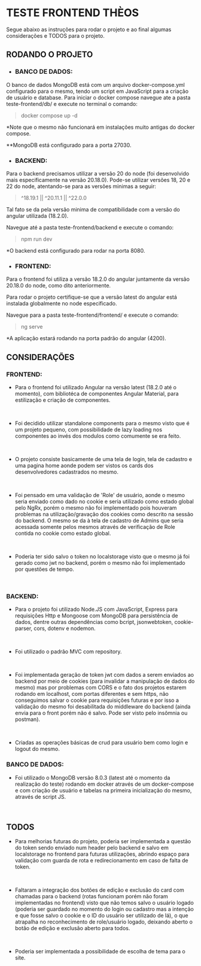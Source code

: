 # TESTE FRONTEND THÈOS

Segue abaixo as instruções para rodar o projeto e ao final algumas considerações e TODOS para o projeto.
<br>

## RODANDO O PROJETO

- ### BANCO DE DADOS:

O banco de dados MongoDB está com um arquivo docker-compose.yml configurado para o mesmo, tendo um script em JavaScript para a criação de usuário e database. Para iniciar o docker compose navegue ate a pasta teste-frontend/db/ e execute no terminal o comando:

> docker compose up -d

*Note que o mesmo não funcionará em instalações muito antigas do docker compose.
<br>

**MongoDB está configurado para a porta 27030.
<br>

- ### BACKEND:

Para o backend precisamos utilizar a versão 20 do node (foi desenvolvido mais especificamente na versão 20.18.0). Pode-se utilizar versões 18, 20 e 22 do node, atentando-se para as versões minimas a seguir: 

> ^18.19.1 || ^20.11.1 || ^22.0.0

Tal fato se da pela versão minima de compatibilidade com a versão do angular utilizada (18.2.0).
<br>

Navegue até a pasta teste-frontend/backend e execute o comando:

> npm run dev

*O backend está configurado para rodar na porta 8080.

- ### FRONTEND:
Para o frontend foi utiliza a versão 18.2.0 do angular juntamente da versão 20.18.0 do node, como dito anteriormente.
<br>

Para rodar o projeto certifique-se que a versão latest do angular está instalada globalmente no node especificado.
<br>

Navegue para a pasta teste-frontend/frontend/ e execute o comando:

> ng serve

*A aplicação estará rodando na porta padrão do angular (4200).

## CONSIDERAÇÕES

### **FRONTEND:**

- Para o frontend foi utilizado Angular na versão latest (18.2.0 até o momento), com bibliotéca de componentes Angular Material, para estilização e criação de componentes.
<br>

- Foi decidido utilizar standalone components para o mesmo visto que é um projeto pequeno, com possibilidade de lazy loading nos componentes ao invés dos modulos como comumente se era feito.
<br>

- O projeto consiste basicamente de uma tela de login, tela de cadastro e uma pagina home aonde podem ser vistos os cards dos desenvolvedores cadastrados no mesmo.
<br>

- Foi pensado em uma validação de 'Role' de usuário, aonde o mesmo seria enviado como dado no cookie e seria utilizado como estado global pelo NgRx, porém o mesmo não foi implementado pois houveram problemas na utilização/gravação dos cookies como descrito na sessão do backend. O mesmo se da à tela de cadastro de Admins que seria acessada somente pelos mesmos através de verificação de Role contida no cookie como estado global.
<br>

* Poderia ter sido salvo o token no localstorage visto que o mesmo já foi gerado como jwt no backend, porém o mesmo não foi implementado por questões de tempo.
<br>



### **BACKEND:**

- Para o projeto foi utilizado Node.JS com JavaScript, Express para requisições Http e Mongoose com MongoDB para persistência de dados, dentre outras dependências como bcript, jsonwebtoken, cookie-parser, cors, dotenv e nodemon.
<br>

- Foi utilizado o padrão MVC com repository.
<br>

- Foi implementada geração de token jwt com dados a serem enviados ao backend por meio de cookies (para invalidar a manipulação de dados do mesmo) mas por problemas com CORS e o fato dos projetos estarem rodando em localhost, com portas diferentes e sem https, não conseguimos salvar o cookie para requisições futuras e por isso a validação do mesmo foi desabilitada do middleware do backend (ainda envia para o front porém não é salvo. Pode ser visto pelo insômnia ou postman).
<br>

- Criadas as operações básicas de crud para usuário bem como login e logout do mesmo.

### **BANCO DE DADOS:**

- Foi utilizado o MongoDB versão 8.0.3 (latest até o momento da realização do teste) rodando em docker através de um docker-compose e com criação de usuário e tabelas na primeira inicialização do mesmo, através de script JS.
<br>

## **TODOS**

- Para melhorias futuras do projeto, poderia ser implementada a questão do token sendo enviado num header pelo backend e salvo em localstorage no frontend para futuras utilizações, abrindo espaço para validação com guarda de rota e redirecionamento em caso de falta de token.
<br>

- Faltaram a integração dos botões de edição e exclusão do card com chamadas para o backend (rotas funcionam porém não foram implementadas no frontend) visto que não temos salvo o usuário logado (poderia ser guardado no momento do login ou cadastro mas a intenção e que fosse salvo o cookie e o ID do usuário ser utilizado de lá), o que atrapalha no reconhecimento de role/usuário logado, deixando aberto o botão de edição e exclusão aberto para todos.
<br>

- Poderia ser implementada a possibilidade de escolha de tema para o site.
<br>